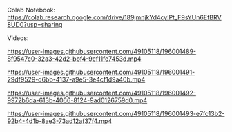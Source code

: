 Colab Notebook:\
https://colab.research.google.com/drive/189jmnjkYd4cylPt_F9sYUn6EfBRV8UD0?usp=sharing

Videos:

https://user-images.githubusercontent.com/49105118/196001489-8f9547c0-32a3-42d2-bbf4-9ef11fe7453d.mp4

https://user-images.githubusercontent.com/49105118/196001491-29df9529-d6bb-4137-a9e5-3e4cf1d9a40b.mp4

https://user-images.githubusercontent.com/49105118/196001492-9972b6da-613b-4066-8124-9ad0126759d0.mp4

https://user-images.githubusercontent.com/49105118/196001493-e7fc13b2-92b4-4d1b-8ae3-73ad12af37f4.mp4
